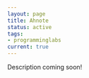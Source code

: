 ```yaml
---
layout: page
title: Ahnote
status: active
tags:
- programminglabs
current: true
---
```


Description coming soon!